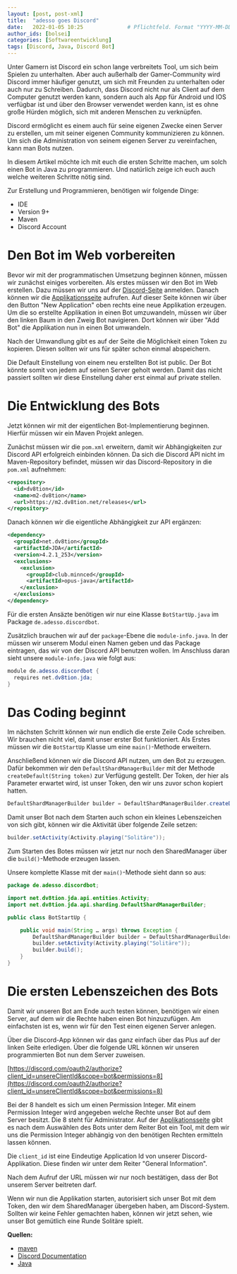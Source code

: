 ```yaml
---
layout: [post, post-xml]
title:  "adesso goes Discord"
date:   2022-01-05 10:25              # Pflichtfeld. Format "YYYY-MM-DD HH:MM". Muss für Veröffentlichung in der Vergangenheit liegen. (Für Preview egal)
author_ids: [bolsei]
categories: [Softwareentwicklung]
tags: [Discord, Java, Discord Bot]
---
```


Unter Gamern ist Discord ein schon lange verbreitets Tool, um sich beim Spielen zu unterhalten.
Aber auch außerhalb der Gamer-Community wird Discord immer häufiger genutzt, um sich mit Freunden zu unterhalten oder auch nur zu Schreiben.
Dadurch, dass Discord nicht nur als Client auf dem Computer genutzt werden kann,
sondern auch als App für Android und IOS verfügbar ist und über den Browser verwendet werden kann,
ist es ohne große Hürden möglich, sich mit anderen Menschen zu verknüpfen.

Discord ermöglicht es einem auch für seine eigenen Zwecke einen Server zu erstellen, um mit seiner eigenen Community kommunizieren zu können.
Um sich die Administration von seinem eigenen Server zu vereinfachen, kann man Bots nutzen.

In diesem Artikel möchte ich mit euch die ersten Schritte machen, um solch einen Bot in Java zu programmieren.
Und natürlich zeige ich euch auch welche weiteren Schritte nötig sind. 

Zur Erstellung und Programmieren, benötigen wir folgende Dinge:
* IDE
* Version 9+
* Maven
* Discord Account

# Den Bot im Web vorbereiten

Bevor wir mit der programmatischen Umsetzung beginnen können, müssen wir zunächst einiges vorbereiten.
Als erstes müssen wir den Bot im Web erstellen.
Dazu müssen wir uns auf der [Discord-Seite](https://discord.com/) anmelden.
Danach können wir die [Applikationsseite](https://discord.com/developers/applications) aufrufen.
Auf dieser Seite können wir über den Button "New Application" oben rechts eine neue Applikation erzeugen.
Um die so erstellte Applikation in einen Bot umzuwandeln, müssen wir über den linken Baum in den Zweig Bot navigieren.
Dort können wir über "Add Bot" die Applikation nun in einen Bot umwandeln.

Nach der Umwandlung gibt es auf der Seite die Möglichkeit einen Token zu kopieren.
Diesen sollten wir uns für später schon einmal abspeichern.

Die Default Einstellung von einem neu erstellten Bot ist public.
Der Bot könnte somit von jedem auf seinen Server geholt werden.
Damit das nicht passiert sollten wir diese Einstellung daher erst einmal auf private stellen.

# Die Entwicklung des Bots

Jetzt können wir mit der eigentlichen Bot-Implementierung beginnen.
Hierfür müssen wir ein Maven Projekt anlegen.

Zunächst müssen wir die `pom.xml` erweitern, damit wir Abhängigkeiten zur Discord API erfolgreich einbinden können.
Da sich die Discord API nicht im Maven-Repository befindet, müssen wir das Discord-Repository in die `pom.xml` aufnehmen:

```xml
<repository>
  <id>dv8tion</id>
  <name>m2-dv8tion</name>
  <url>https://m2.dv8tion.net/releases</url>
</repository>
```

Danach können wir die eigentliche Abhängigkeit zur API ergänzen:

```xml
<dependency>
  <groupId>net.dv8tion</groupId>
  <artifactId>JDA</artifactId>
  <version>4.2.1_253</version>
  <exclusions>
    <exclusion>
      <groupId>club.minnced</groupId>
      <artifactId>opus-java</artifactId>
    </exclusion>
  </exclusions>
</dependency>
```

Für die ersten Ansäzte benötigen wir nur eine Klasse `BotStartUp.java` im Package `de.adesso.discordbot`.

Zusätzlich brauchen wir auf der `package`-Ebene die `module-info.java`.
In der müssen wir unserem Modul einen Namen geben und das Package eintragen, das wir von der Discord API benutzen wollen.
Im Anschluss daran sieht unsere `module-info.java` wie folgt aus:

```java
module de.adesso.discordbot { 
  requires net.dv8tion.jda;
}
```

# Das Coding beginnt

Im nächsten Schritt können wir nun endlich die erste Zeile Code schreiben.
Wir brauchen nicht viel, damit unser erster Bot funktioniert.
Als Erstes müssen wir die `BotStartUp` Klasse um eine `main()`-Methode erweitern.

Anschließend können wir die Discord API nutzen, um den Bot zu erzeugen.
Dafür bekommen wir den `DefaultShardManagerBuilder` mit der Methode `createDefault(String token)` zur Verfügung gestellt.
Der Token, der hier als Parameter erwartet wird, ist unser Token, den wir uns zuvor schon kopiert hatten.

```java
DefaultShardManagerBuilder builder = DefaultShardManagerBuilder.createDefault("Unser Token");
```

Damit unser Bot nach dem Starten auch schon ein kleines Lebenszeichen von sich gibt, können wir die Aktivität über folgende Zeile setzen:

```java
builder.setActivity(Activity.playing("Solitäre"));
```

Zum Starten des Botes müssen wir jetzt nur noch den SharedManager über die `build()`-Methode erzeugen lassen.

Unsere komplette Klasse mit der `main()`-Methode sieht dann so aus:

```java
package de.adesso.discordbot;

import net.dv8tion.jda.api.entities.Activity;
import net.dv8tion.jda.api.sharding.DefaultShardManagerBuilder;

public class BotStartUp {

    public void main(String … args) throws Exception {
        DefaultShardManagerBuilder builder = DefaultShardManagerBuilder.createDefault("Token");
        builder.setActivity(Activity.playing("Solitäre"));
        builder.build();
    }
}
```

# Die ersten Lebenszeichen des Bots

Damit wir unseren Bot am Ende auch testen können, benötigen wir einen Server, auf dem wir die Rechte haben einen Bot hinzuzufügen.
Am einfachsten ist es, wenn wir für den Test einen eigenen Server anlegen.

Über die Discord-App können wir das ganz einfach über das Plus auf der linken Seite erledigen.
Über die folgende URL können wir unseren programmierten Bot nun dem Server zuweisen.

[https://discord.com/oauth2/authorize?client_id=unsereClientId&scope=bot&permissions=8](https://discord.com/oauth2/authorize?client_id=unsereClientId&scope=bot&permissions=8)

Bei der 8 handelt es sich um einen Permission Integer.
Mit einem Permission Integer wird angegeben welche Rechte unser Bot auf dem Server besitzt.
Die 8 steht für Administrator.
Auf der [Applikationsseite](https://discord.com/developers/applications) gibt es nach dem Auswählen des Bots unter dem Reiter Bot ein Tool, mit dem wir uns die Permission Integer abhängig von den benötigen Rechten ermitteln lassen können.

Die `client_id` ist eine Eindeutige Application Id von unserer Discord-Applikation.
Diese finden wir unter dem Reiter "General Information".

Nach dem Aufruf der URL müssen wir nur noch bestätigen, dass der Bot unserem Server beitreten darf.

Wenn wir nun die Applikation starten, autorisiert sich unser Bot mit dem Token, den wir dem SharedManager übergeben haben, am Discord-System.
Sollten wir keine Fehler gemachten haben, können wir jetzt sehen, wie unser Bot gemütlich eine Runde Solitäre spielt.

**Quellen:**
* [maven](https://maven.apache.org/index.html)
* [Discord Documentation](https://discord.com/developers/docs/intro)
* [Java](https://www.java.com/de/)
